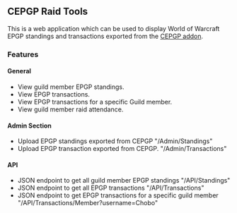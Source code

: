 ## CEPGP Raid Tools

This is a web application which can be used to display World of Warcraft EPGP standings and transactions exported from the [CEPGP addon](https://github.com/Alumian/CEPGP).

### Features

#### General 
* View guild member EPGP standings.
* View EPGP transactions.
* View EPGP transactions for a specific Guild member.
* View guild member raid attendance.

#### Admin Section
* Upload EPGP standings exported from CEPGP "/Admin/Standings"
* Upload EPGP transaction exported from CEPGP. "/Admin/Transactions"

#### API 
* JSON endpoint to get all guild member EPGP standings "/API/Standings"
* JSON endpoint to get all EPGP transactions "/API/Transactions"
* JSON endpoint to get EPGP transactions for a specific guild member "/API/Transactions/Member?username=Chobo"

